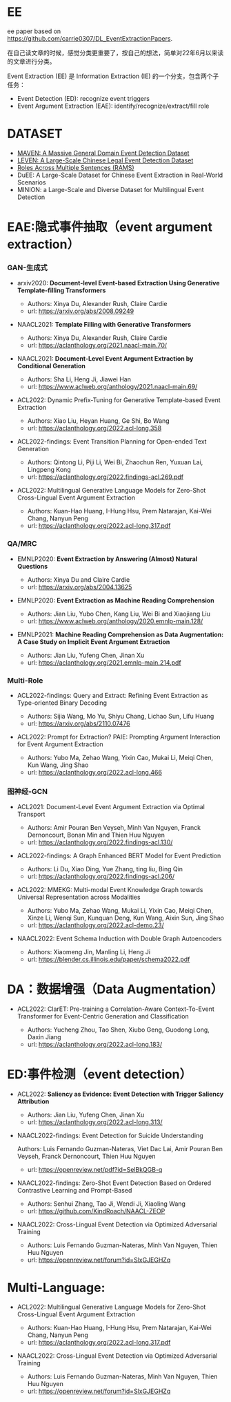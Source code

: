 # EE
ee paper 
based on https://github.com/carrie0307/DL_EventExtractionPapers.

在自己读文章的时候，感觉分类更重要了，按自己的想法，简单对22年6月以来读的文章进行分类。

Event Extraction (EE) 是 Information Extraction (IE) 的一个分支，包含两个子任务：
  - Event Detection (ED): recognize event triggers
  - Event Argument Extraction (EAE): identify/recognize/extract/fill role

# DATASET
- [MAVEN: A Massive General Domain Event Detection Dataset](https://aclanthology.org/2020.emnlp-main.129/)
- [LEVEN: A Large-Scale Chinese Legal Event Detection Dataset](https://aclanthology.org/2022.findings-acl.17/)
- [Roles Across Multiple Sentences (RAMS)](https://nlp.jhu.edu/rams/)
- DuEE: A Large-Scale Dataset for Chinese Event Extraction in Real-World Scenarios
- MINION: a Large-Scale and Diverse Dataset for Multilingual Event Detection



# EAE:隐式事件抽取（event argument extraction）
### GAN-生成式
- arxiv2020: **Document-level Event-based Extraction Using Generative Template-filling Transformers**

  - Authors: Xinya Du, Alexander Rush, Claire Cardie
  - url: https://arxiv.org/abs/2008.09249

- NAACL2021: **Template Filling with Generative Transformers**

  - Authors: Xinya Du, Alexander Rush, Claire Cardie
  - url: https://aclanthology.org/2021.naacl-main.70/

- NAACL2021: **Document-Level Event Argument Extraction by Conditional Generation**

  - Authors: Sha Li, Heng Ji, Jiawei Han
  - url: https://www.aclweb.org/anthology/2021.naacl-main.69/

- ACL2022: Dynamic Prefix-Tuning for Generative Template-based Event Extraction

  - Authors: Xiao Liu, Heyan Huang, Ge Shi, Bo Wang
  - url: https://aclanthology.org/2022.acl-long.358

- ACL2022-findings: Event Transition Planning for Open-ended Text Generation

  - Authors: Qintong Li, Piji Li, Wei Bi, Zhaochun Ren, Yuxuan Lai, Lingpeng Kong
  - url: https://aclanthology.org/2022.findings-acl.269.pdf

- ACL2022: Multilingual Generative Language Models for Zero-Shot Cross-Lingual Event Argument Extraction

  - Authors: Kuan-Hao Huang, I-Hung Hsu, Prem Natarajan, Kai-Wei Chang, Nanyun Peng
  - url: https://aclanthology.org/2022.acl-long.317.pdf

### QA/MRC

- EMNLP2020: **Event Extraction by Answering (Almost) Natural Questions**

  - Authors: Xinya Du and Claire Cardie
  - url: https://arxiv.org/abs/2004.13625

- EMNLP2020: **Event Extraction as Machine Reading Comprehension**

  - Authors: Jian Liu, Yubo Chen, Kang Liu, Wei Bi and Xiaojiang Liu
  - url: https://www.aclweb.org/anthology/2020.emnlp-main.128/

- EMNLP2021: **Machine Reading Comprehension as Data Augmentation: A Case Study on Implicit Event Argument Extraction**

  - Authors: Jian Liu, Yufeng Chen, Jinan Xu
  - url: https://aclanthology.org/2021.emnlp-main.214.pdf


### Multi-Role

- ACL2022-findings: Query and Extract: Refining Event Extraction as Type-oriented Binary Decoding

  - Authors: Sijia Wang, Mo Yu, Shiyu Chang, Lichao Sun, Lifu Huang
  - url: https://arxiv.org/abs/2110.07476

- ACL2022: Prompt for Extraction? PAIE: Prompting Argument Interaction for Event Argument Extraction

  - Authors: Yubo Ma, Zehao Wang, Yixin Cao, Mukai Li, Meiqi Chen, Kun Wang, Jing Shao
  - url: https://aclanthology.org/2022.acl-long.466


### 图神经-GCN

- ACL2021: Document-Level Event Argument Extraction via Optimal Transport

  - Authors: Amir Pouran Ben Veyseh, Minh Van Nguyen, Franck Dernoncourt, Bonan Min and Thien Huu Nguyen
  - url: https://aclanthology.org/2022.findings-acl.130/

- ACL2022-findings: A Graph Enhanced BERT Model for Event Prediction

  - Authors: Li Du, Xiao Ding, Yue Zhang, ting liu, Bing Qin
  - url: https://aclanthology.org/2022.findings-acl.206/

- ACL2022: MMEKG: Multi-modal Event Knowledge Graph towards Universal Representation across Modalities

  - Authors: Yubo Ma, Zehao Wang, Mukai Li, Yixin Cao, Meiqi Chen, Xinze Li, Wenqi Sun, Kunquan Deng, Kun Wang, Aixin Sun, Jing Shao
  - url: https://aclanthology.org/2022.acl-demo.23/

- NAACL2022: Event Schema Induction with Double Graph Autoencoders

  - Authors: Xiaomeng Jin, Manling Li, Heng Ji
  - url: https://blender.cs.illinois.edu/paper/schema2022.pdf

# DA：数据增强（Data Augmentation）

- ACL2022: ClarET: Pre-training a Correlation-Aware Context-To-Event Transformer for Event-Centric Generation and Classification

  - Authors: Yucheng Zhou, Tao Shen, Xiubo Geng, Guodong Long, Daxin Jiang
  - url: https://aclanthology.org/2022.acl-long.183/




# ED:事件检测（event detection）
- ACL2022: **Saliency as Evidence: Event Detection with Trigger Saliency Attribution**

  - Authors: Jian Liu, Yufeng Chen, Jinan Xu
  - url: https://aclanthology.org/2022.acl-long.313/

- NAACL2022-findings: Event Detection for Suicide Understanding

  Authors: Luis Fernando Guzman-Nateras, Viet Dac Lai, Amir Pouran Ben Veyseh, Franck Dernoncourt, Thien Huu Nguyen
  - url: https://openreview.net/pdf?id=SelBkQGB-q

- NAACL2022-findings: Zero-Shot Event Detection Based on Ordered Contrastive Learning and Prompt-Based

  - Authors: Senhui Zhang, Tao Ji, Wendi Ji, Xiaoling Wang
  - url: https://github.com/KindRoach/NAACL-ZEOP

- NAACL2022: Cross-Lingual Event Detection via Optimized Adversarial Training

  - Authors: Luis Fernando Guzman-Nateras, Minh Van Nguyen, Thien Huu Nguyen
  - url: https://openreview.net/forum?id=SlxGJEGHZq

# Multi-Language:

- ACL2022: Multilingual Generative Language Models for Zero-Shot Cross-Lingual Event Argument Extraction

  - Authors: Kuan-Hao Huang, I-Hung Hsu, Prem Natarajan, Kai-Wei Chang, Nanyun Peng
  - url: https://aclanthology.org/2022.acl-long.317.pdf

- NAACL2022: Cross-Lingual Event Detection via Optimized Adversarial Training

  - Authors: Luis Fernando Guzman-Nateras, Minh Van Nguyen, Thien Huu Nguyen
  - url: https://openreview.net/forum?id=SlxGJEGHZq


